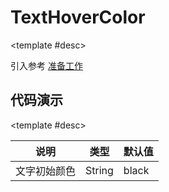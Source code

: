 <script setup>
  import TextHoverColor from './Components/TextHoverColor/index.vue'
</script>

# TextHoverColor

<ContainerBox title="介绍">
<template #desc>
特别的鼠标悬浮文字变色效果
</template>
</ContainerBox>

<ContainerBox title="使用">

<template #desc>

引入参考 [准备工作](/Directives/base/start.html#准备工作)

</template>
</ContainerBox>

## 代码演示

<ContainerBox title="基础用法">
<div class="demoBox">
<TextHoverColor />
</div>

<ShowCode>
<template #codes>

```vue
<template>
  <div class="TextHoverColor">
    <span v-textHoverColor="'black'">冷弋白</span>
  </div>
</template>
<style scoped>
.TextHoverColor {
  position: relative;
  font-size: 10vw;
  color: #3498db;
  cursor: pointer;
  user-select: none;
}
</style>
```

</template>
</ShowCode>

<ShowCode iskey>
<template #codes>

```js
const textHoverColor = {
  mounted(el: HTMLElement, { value = 'black' }) {
    // 需要给父盒子加相对定位或绝对定位
    const mask = document.createElement('div');
    const line = document.createElement('div');
    console.log();
    mask.innerHTML = el.innerHTML;
    mask.style.cssText = `
      z-index: 9;
      position: absolute;
      top: 0;
      left: 0;
      color: transparent;
      background-color: ${value};
      transition: all 0.35s;
      -webkit-background-clip: text;
      clip-path: circle(75% at 50% 50%);
    `;
    const line_height = el.offsetHeight / 20;
    line.style.cssText = `
      z-index: 9;
      position: absolute;
      width: 0%;
      height: ${line_height}px;
      bottom: 0;
      color: transparent;
      background-color: #2980b9;
      transition: all 0.35s;
      left: 50%;
      transform: translateX(-50%);
      border-radius: ${line_height}px;
    `;
    window.addEventListener('resize', () => {
      const line_height = el.offsetHeight / 20;
      line.style.height = line_height + 'px';
      line.style.borderRadius = line_height + 'px';
    });

    el.appendChild(mask);
    el.appendChild(line);
    el.addEventListener('mouseenter', () => {
      mask.style.clipPath = 'circle(0% at 50% 50%)';
      line.style.width = '100%';
    });
    el.addEventListener('mouseleave', () => {
      mask.style.clipPath = 'circle(75% at 50% 50%)';
      line.style.width = '0%';
    });
  },
};
```

</template>
</ShowCode>
</ContainerBox>

<ContainerBox title="value">

<template #desc>

| 说明         | 类型   | 默认值 |
| ------------ | ------ | ------ |
| 文字初始颜色 | String | black  |

</template>
</ContainerBox>
